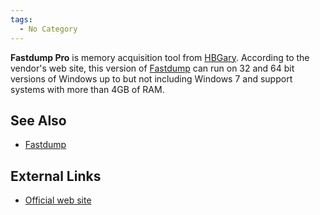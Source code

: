 ```yaml
---
tags:
  - No Category
---
```

**Fastdump Pro** is memory acquisition tool from
[HBGary](hbgary.md). According to the vendor's web site, this
version of [Fastdump](fastdump.md) can run on 32 and 64 bit
versions of Windows up to but not including Windows 7 and support
systems with more than 4GB of RAM.

## See Also

- [Fastdump](fastdump.md)

## External Links

- [Official web
  site](https://www.hbgary.com/products-services/memory-forensics/fastdump/)